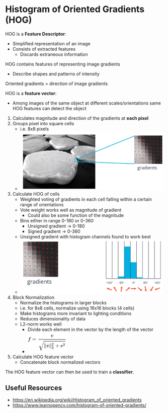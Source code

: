 # Histogram of Oriented Gradients (HOG)

HOG is a **Feature Descriptor**:

* Simplified representation of an image
* Consists of extracted features
  * Discards extraneous information

HOG contains features of representing image gradients

* Describe shapes and patterns of intensity

Oriented gradients = direction of image gradients

HOG is a **feature vector**:

* Among images of the same object at different scales/orientations same HOG features can detect the object

1.  Calculates magnitude and direction of the gradients at **each pixel**
2.  Groups pixel into square cells
    * i.e. 8x8 pixels
    * ![](../../images/2018-03-28-17-32-47.png)
3.  Calculate HOG of cells
    * Weighted voting of gradients in each cell falling within a certain range of orientations
    * Vote weight works well as magnitude of gradient
      * Could also be some function of the magnitude
    * Bins either in range 0-180 or 0-360
      * Unsigned gradient -> 0-180
      * Signed gradient -> 0-360
    * Unsigned gradient with histogram channels found to work best
    * ![](../../images/2018-03-28-17-32-21.png)
4.  Block Normalization
    * Normalize the histograms in larger blocks
    * i.e. for 8x8 cells, normalize using 16x16 blocks (4 cells)
    * Make histograms more invariant to lighting conditions
    * Reduces dimensionality of data
    * L2-norm works well
      * Divide each element in the vector by the length of the vector
      * ![](../../images/2018-03-28-18-02-34.png)
5.  Calculate HOG feature vector
    * Concatenate block normalized vectors

The HOG feature vector can then be used to train a **classifier**.

## Useful Resources

* https://en.wikipedia.org/wiki/Histogram_of_oriented_gradients
* https://www.learnopencv.com/histogram-of-oriented-gradients/
